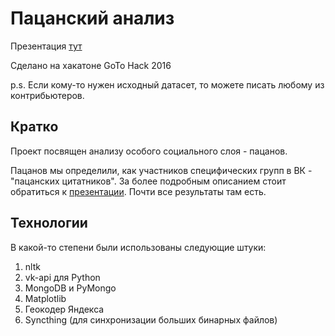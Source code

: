 # Пацанский анализ
Презентация [тут](https://docs.google.com/presentation/d/1F36iaGC2D9Eg4gI3M4aL-iCbxWiIEyvtrqAeAo1Donc/edit?usp=sharing)

Сделано на хакатоне GoTo Hack 2016

p.s. Если кому-то нужен исходный датасет, то можете писать любому из контрибьютеров.
## Кратко
Проект посвящен анализу особого социального слоя - пацанов.

Пацанов мы определили, как участников специфических групп в ВК - "пацанских цитатников". За более подробным описанием стоит обратиться к [презентации](https://docs.google.com/presentation/d/1F36iaGC2D9Eg4gI3M4aL-iCbxWiIEyvtrqAeAo1Donc/edit?usp=sharing). Почти все результаты там есть.

## Технологии
В какой-то степени были использованы следующие штуки:

1. nltk
2. vk-api для Python
3. MongoDB и PyMongo
4. Matplotlib
5. Геокодер Яндекса
6. Syncthing (для синхронизации больших бинарных файлов)
